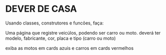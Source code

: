 DEVER DE CASA
=============


Usando classes, construtores e funcões, faça:

Uma página que registre veicúlos, podendo ser carro ou moto.
deverá ter modelo, fabricante, cor, placa e tipo (carro ou moto)

exiba as motos em cards azuis e carros em cards vermelhos